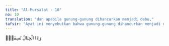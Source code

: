 ```yaml
---
title: "Al-Mursalat - 10"
no: 10
translation: "dan apabila gunung-gunung dihancurkan menjadi debu,"
tafsir: "Ayat ini menyebutkan bahwa gunung-gunung dihancurkan menjadi debu. Dalam ayat lain disebutkan kedatangan hari Kiamat menyebabkan gunung-gunung beterbangan bagaikan kapas atau bulu yang diterbangkan angin atau dihancurkan sehancur-hancurnya. Firman Allah: \n\nDan mereka bertanya kepadamu (Muhammad) tentang gunung-gunung, maka katakanlah, \"Tuhanku akan menghancurkannya (pada hari Kiamat) sehancur-hancurnya.\" (thaha/20: 105)"
---
```


وَاِذَا الْجِبَالُ نُسِفَتْۙ
